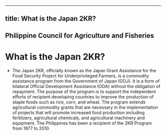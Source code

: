 --- 
 title: What is the Japan 2KR?
 ---

## Philippine Council for Agriculture and Fisheries

# What is the Japan 2KR?


 - The Japan 2KR, officially known as the Japan Grant Assistance for the Food Security Project for Underprivileged Farmers, is a commodity assistance program from the Government of Japan (GOJ).  It is a form of bilateral Official Development Assistance (ODA) without the obligation of repayment.  The purpose of the program is to support the independent efforts of recipient developing countries to improve the production of staple foods such as rice, corn, and wheat.  The program extends agricultural commodity grants that are necessary in the implementation of projects that will promote increased food production including fertilizers, agricultural chemicals, and agricultural machinery and equipment.  The Philippines has been a recipient of the 2KR Program from 1977 to 2010.
